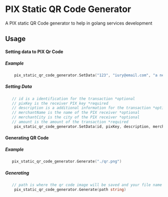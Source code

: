 # PIX Static QR Code Generator

A PIX static QR Code generator to help in golang services development 

## Usage

#### Setting data to PIX Qr Code

##### Example

```go
    pix_static_qr_code_generator.SetData("123", "iury@email.com", "a new payment", "Iury", "Salvador", 15.00)
```
 ##### Setting Data
 
 ```go
    // id is a identification for the transaction *optional
    // pixKey is the receiver PIX key *required
    // description is a additional information for the transaction *optional
    // merchantName is the name of the PIX receiver *optional
    // merchantCity is the city of the PIX receiver *optional
    // amount is the amount of the transaction *required
     pix_static_qr_code_generator.SetData(id, pixKey, description, merchantName, merchantCity string, amount float64)
 ```
 
#### Generating QR Code

##### Example
```go
   pix_static_qr_code_generator.Generate("./qr.png")
```
##### Generating
 ```go
    // path is where the qr code image will be saved and your file name
     pix_static_qr_code_generator.Generate(path string)
 ```